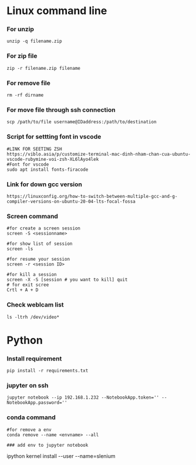 # Linux command line 
### For unzip 
```
unzip -q filename.zip
```
### For zip file 
```
zip -r filename.zip filename
```
### For remove file 
```
rm -rf dirname
```
### For move file through ssh connection
```
scp /path/to/file username@IDaddress:/path/to/destination
```
### Script for settting font in vscode
```
#LINK FOR SEETING ZSH
https://viblo.asia/p/customize-terminal-mac-dinh-nham-chan-cua-ubuntu-vscode-rubymine-voi-zsh-XL6lAyo4lek
#Font for vscode
sudo apt install fonts-firacode
```
### Link for down gcc version
```
https://linuxconfig.org/how-to-switch-between-multiple-gcc-and-g-compiler-versions-on-ubuntu-20-04-lts-focal-fossa
```
### Screen command 
```
#for create a screen session
screen -S <sessionname>

#for show list of session 
screen -ls

#for resume your session
screen -r <session ID>

#for kill a session
screen -X -S [session # you want to kill] quit
# for exit scree
Crtl + A + D
```
### Check weblcam list
```
ls -ltrh /dev/video*
```
# Python
### Install requirement 
```
pip install -r requirements.txt
```
### jupyter on ssh
```
jupyter notebook --ip 192.168.1.232 --NotebookApp.token='' --NotebookApp.password=''
```
### conda command
```
#for remove a env
conda remove --name <envname> --all

### add env to jupyter notebook 
```
ipython kernel install --user --name=slenium
```



